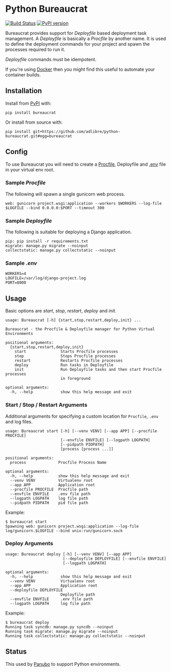 # Python Bureaucrat

[![Build Status](https://travis-ci.org/adlibre/python-bureaucrat.svg?branch=master)](https://travis-ci.org/adlibre/python-bureaucrat)
[![PyPI version](https://badge.fury.io/py/bureaucrat.svg)](https://pypi.python.org/pypi/bureaucrat/)

Bureaucrat provides support for _Deployfile_ based deployment task management. A _Deployfile_ is basically a _Procfile_
by another name. It is used to define the deployment commands for your project and spawn the processes required to 
run it.

_Deployfile_ commands must be idempotent.

If you're using [Docker](http://docker.io) then you might find this useful to automate your container builds.

## Installation

Install from [PyPI](https://pypi.python.org/pypi/bureaucrat/) with:

    pip install bureaucrat

Or install from source with:

    pip install git+https://github.com/adlibre/python-bureaucrat.git#egg=bureaucrat  

## Config

To use Bureaucrat you will need to create a [Procfile](https://devcenter.heroku.com/articles/procfile), Deployfile
and [.env](https://devcenter.heroku.com/articles/procfile#setting-local-environment-variables) file in your virtual env
root.

### Sample _Procfile_

The following will spawn a single gunicorn web process.

    web: gunicorn project.wsgi:application --workers $WORKERS --log-file $LOGFILE --bind 0.0.0.0:$PORT --timeout 300

### Sample _Deployfile_

The following is suitable for deploying a Django application.

    pip: pip install -r requirements.txt
    migrate: manage.py migrate --noinput
    collectstatic: manage.py collectstatic --noinput
    
### Sample _.env_

    WORKERS=4
    LOGFILE=/var/log/django-project.log
    PORT=8000

## Usage

Basic options are _start_, _stop_, _restart_, _deploy_ and _init_.

    usage: Bureaucrat [-h] {start,stop,restart,deploy,init} ...
    
    Bureaucrat - the Procfile & Deployfile manager for Python Virtual Environments
    
    positional arguments:
      {start,stop,restart,deploy,init}
        start               Starts Procfile processes
        stop                Stops Procfile processes
        restart             Restarts Procfile processes
        deploy              Run tasks in Deployfile
        init                Run Deployfile tasks and then start Procfile processes
                            in foreground
    
    optional arguments:
      -h, --help            show this help message and exit

### Start / Stop / Restart Arguments

Additional arguments for specifying a custom location for `Procfile`, `.env` and log files.

    usage: Bureaucrat start [-h] [--venv VENV] [--app APP] [--procfile PROCFILE]
                            [--envfile ENVFILE] [--logpath LOGPATH]
                            [--pidpath PIDPATH]
                            [process [process ...]]
    
    positional arguments:
      process              Procfile Process Name
    
    optional arguments:
      -h, --help           show this help message and exit
      --venv VENV          Virtualenv root
      --app APP            Application root
      --procfile PROCFILE  Procfile path
      --envfile ENVFILE    .env file path
      --logpath LOGPATH    log file path
      --pidpath PIDPATH    pid file path

Example:

    $ bureaucrat start
    Spawning web: gunicorn project.wsgi:application --log-file log/gunicorn.$LOGFILE --bind unix:run/gunicorn.sock

### Deploy Arguments

    usage: Bureaucrat deploy [-h] [--venv VENV] [--app APP]
                             [--deployfile DEPLOYFILE] [--envfile ENVFILE]
                             [--logpath LOGPATH]
    
    optional arguments:
      -h, --help            show this help message and exit
      --venv VENV           Virtualenv root
      --app APP             Application root
      --deployfile DEPLOYFILE
                            Deployfile path
      --envfile ENVFILE     .env file path
      --logpath LOGPATH     log file path

Example:

    $ bureaucrat deploy
    Running task syncdb: manage.py syncdb --noinput
    Running task migrate: manage.py migrate --noinput
    Running task collectstatic: manage.py collectstatic --noinput

## Status

This used by [Panubo](https://panubo.io/) to support Python environments.
